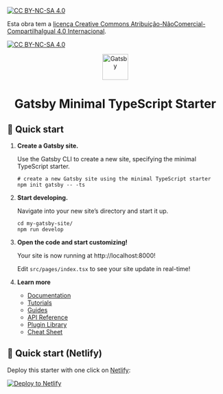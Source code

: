 [![CC BY-NC-SA 4.0][cc-by-nc-sa-shield]][cc-by-nc-sa]

Esta obra tem a [licença Creative Commons Atribuição-NãoComercial-CompartilhaIgual 4.0 Internacional][cc-by-nc-sa].

[![CC BY-NC-SA 4.0][cc-by-nc-sa-image]][cc-by-nc-sa]

[cc-by-nc-sa]: https://creativecommons.org/licenses/by-nc-sa/4.0/deed.pt_BR
[cc-by-nc-sa-image]: https://licensebuttons.net/l/by-nc-sa/4.0/88x31.png
[cc-by-nc-sa-shield]: https://img.shields.io/badge/License-CC%20BY--NC--SA%204.0-lightgrey.svg

<p align="center">
  <a href="https://www.gatsbyjs.com/?utm_source=starter&utm_medium=readme&utm_campaign=minimal-starter-ts">
    <img alt="Gatsby" src="https://www.gatsbyjs.com/Gatsby-Monogram.svg" width="60" />
  </a>
</p>
<h1 align="center">
  Gatsby Minimal TypeScript Starter
</h1>

## 🚀 Quick start

1.  **Create a Gatsby site.**

    Use the Gatsby CLI to create a new site, specifying the minimal TypeScript starter.

    ```shell
    # create a new Gatsby site using the minimal TypeScript starter
    npm init gatsby -- -ts
    ```

2.  **Start developing.**

    Navigate into your new site’s directory and start it up.

    ```shell
    cd my-gatsby-site/
    npm run develop
    ```

3.  **Open the code and start customizing!**

    Your site is now running at http://localhost:8000!

    Edit `src/pages/index.tsx` to see your site update in real-time!

4.  **Learn more**

    - [Documentation](https://www.gatsbyjs.com/docs/?utm_source=starter&utm_medium=readme&utm_campaign=minimal-starter-ts)
    - [Tutorials](https://www.gatsbyjs.com/docs/tutorial/?utm_source=starter&utm_medium=readme&utm_campaign=minimal-starter-ts)
    - [Guides](https://www.gatsbyjs.com/docs/how-to/?utm_source=starter&utm_medium=readme&utm_campaign=minimal-starter-ts)
    - [API Reference](https://www.gatsbyjs.com/docs/api-reference/?utm_source=starter&utm_medium=readme&utm_campaign=minimal-starter-ts)
    - [Plugin Library](https://www.gatsbyjs.com/plugins?utm_source=starter&utm_medium=readme&utm_campaign=minimal-starter-ts)
    - [Cheat Sheet](https://www.gatsbyjs.com/docs/cheat-sheet/?utm_source=starter&utm_medium=readme&utm_campaign=minimal-starter-ts)

## 🚀 Quick start (Netlify)

Deploy this starter with one click on [Netlify](https://app.netlify.com/signup):

[<img src="https://www.netlify.com/img/deploy/button.svg" alt="Deploy to Netlify" />](https://app.netlify.com/start/deploy?repository=https://github.com/gatsbyjs/gatsby-starter-minimal-ts)

